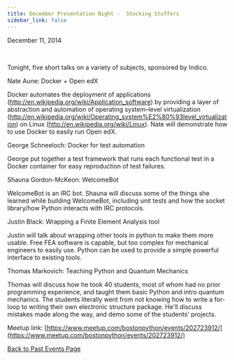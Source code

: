 ```yaml
---
title: December Presentation Night -  Stocking Stuffers
sidebar_link: false
---
```


December 11, 2014


   

Tonight, five short talks on a variety of subjects, sponsored by Indico.

Nate Aune: Docker + Open edX

Docker automates the deployment of applications (http://en.wikipedia.org/wiki/Application_software) by providing a layer of abstraction and automation of operating system–level virtualization (http://en.wikipedia.org/wiki/Operating_system%E2%80%93level_virtualization) on Linux (http://en.wikipedia.org/wiki/Linux). Nate will demonstrate how to use Docker to easily run Open edX.

George Schneeloch: Docker for test automation

George put together a test framework that runs each functional test in a Docker container for easy reproduction of test failures.

Shauna Gordon-McKeon: WelcomeBot

WelcomeBot is an IRC bot. Shauna will discuss some of the things she learned while building WelcomeBot, including unit tests and how the socket library/how Python interacts with IRC protocols.

Justin Black: Wrapping a Finite Element Analysis tool

Justin will talk about wrapping other tools in python to make them more usable. Free FEA software is capable, but too complex for mechanical engineers to easily use. Python can be used to provide a simple powerful interface to existing tools.

Thomas Markovich: Teaching Python and Quantum Mechanics

Thomas will discuss how he took 40 students, most of whom had no prior programming experience, and taught them basic Python and intro quantum mechanics. The students literally went from not knowing how to write a for-loop to writing their own electronic structure package. He'll discuss mistakes made along the way, and demo some of the students' projects.


Meetup link: [https://www.meetup.com/bostonpython/events/202723912/](https://www.meetup.com/bostonpython/events/202723912/)

[Back to Past Events Page](index.md)